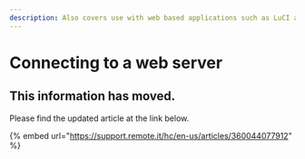 ```yaml
---
description: Also covers use with web based applications such as LuCI and Node-Red.
---
```


# Connecting to a web server

## This information has moved.

Please find the updated article at the link below.

{% embed url="https://support.remote.it/hc/en-us/articles/360044077912" %}



